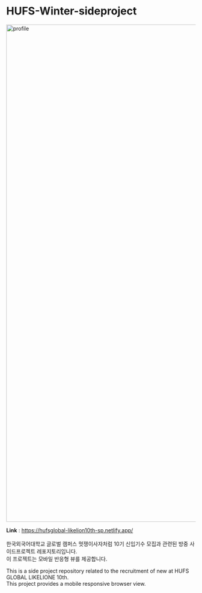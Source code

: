 # HUFS-Winter-sideproject

<img width="1323" alt="profile" src="https://user-images.githubusercontent.com/81296203/212598409-9a823524-577a-44ab-a2ae-bbb2966a693f.png">
<br>

**Link** : https://hufsglobal-likelion10th-sp.netlify.app/
<br>
<br>
한국외국어대학교 글로벌 캠퍼스 멋쟁이사자처럼 10기 신입기수 모집과 관련된 방중 사이드프로젝트 레포지토리입니다.<br>
이 프로젝트는 모바일 반응형 뷰를 제공합니다.


This is a side project repository related to the recruitment of new at HUFS GLOBAL LIKELIONE 10th.<br>
This project provides a mobile responsive browser view.

